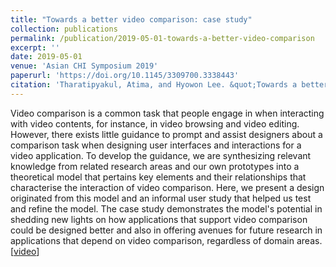 ```yaml
---
title: "Towards a better video comparison: case study"
collection: publications
permalink: /publication/2019-05-01-towards-a-better-video-comparison
excerpt: ''
date: 2019-05-01
venue: 'Asian CHI Symposium 2019'
paperurl: 'https://doi.org/10.1145/3309700.3338443'
citation: 'Tharatipyakul, Atima, and Hyowon Lee. &quot;Towards a better video comparison: case study.&quot; <i>Proceedings of Asian CHI Symposium 2019: Emerging HCI Research Collection</i>. pp. 80-89. 2019.'
---
```

Video comparison is a common task that people engage in when interacting with video contents, for instance, in video browsing and video editing. However, there exists little guidance to prompt and assist designers about a comparison task when designing user interfaces and interactions for a video application. To develop the guidance, we are synthesizing relevant knowledge from related research areas and our own prototypes into a theoretical model that pertains key elements and their relationships that characterise the interaction of video comparison. Here, we present a design originated from this model and an informal user study that helped us test and refine the model. The case study demonstrates the model's potential in shedding new lights on how applications that support video comparison could be designed better and also in offering avenues for future research in applications that depend on video comparison, regardless of domain areas. [[video](https://youtu.be/wIPTOn6IFF4)] 
